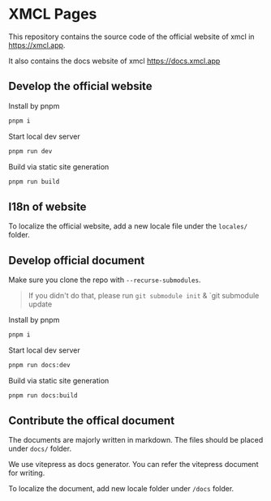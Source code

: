 # XMCL Pages

This repository contains the source code of the official website of xmcl in https://xmcl.app.

It also contains the docs website of xmcl https://docs.xmcl.app

## Develop the official website

Install by pnpm

```bash
pnpm i
```

Start local dev server

```bash
pnpm run dev
```

Build via static site generation

```bash
pnpm run build
```

## I18n of website

To localize the official website, add a new locale file under the `locales/` folder.

## Develop official document

Make sure you clone the repo with `--recurse-submodules`.

> If you didn't do that, please run `git submodule init` & `git submodule update

Install by pnpm

```bash
pnpm i
```

Start local dev server

```bash
pnpm run docs:dev
```

Build via static site generation

```bash
pnpm run docs:build
```

## Contribute the offical document

The documents are majorly written in markdown. The files should be placed under `docs/` folder.

We use vitepress as docs generator. You can refer the vitepress document for writing.

To localize the document, add new locale folder under `/docs` folder.
